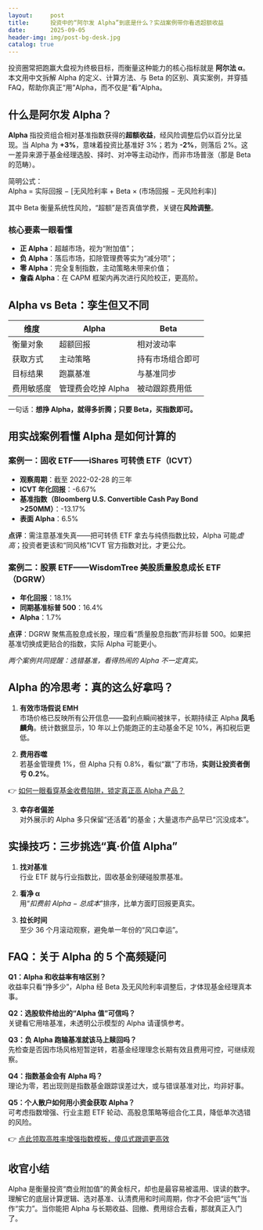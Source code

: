 ```yaml
---
layout:     post
title:      投资中的“阿尔发 Alpha”到底是什么？实战案例带你看透超额收益
date:       2025-09-05
header-img: img/post-bg-desk.jpg
catalog: true
---
```


投资圈常把跑赢大盘视为终极目标，而衡量这种能力的核心指标就是 **阿尔法 α**。本文用中文拆解 Alpha 的定义、计算方法、与 Beta 的区别、真实案例，并穿插 FAQ，帮助你真正“用”Alpha，而不仅是“看”Alpha。

## 什么是阿尔发 Alpha？
**Alpha** 指投资组合相对基准指数获得的**超额收益**，经风险调整后仍以百分比呈现。当 Alpha 为 **+3%**，意味着投资比基准好 3%；若为 **-2%**，则落后 2%。这一差异来源于基金经理选股、择时、对冲等主动动作，而非市场普涨（那是 Beta 的范畴）。

简明公式：  
Alpha = 实际回报 − [无风险利率 + Beta × (市场回报 − 无风险利率)]  

其中 Beta 衡量系统性风险，“超额”是否真值学费，关键在**风险调整**。

### 核心要素一眼看懂
- **正 Alpha**：超越市场，视为“附加值”；
- **负 Alpha**：落后市场，扣除管理费等实为“减分项”；
- **零 Alpha**：完全复制指数，主动策略未带来价值；
- **詹森 Alpha**：在 CAPM 框架内再次进行风险校正，更高阶。

## Alpha vs Beta：孪生但又不同
| 维度 | Alpha | Beta |
|---|---|---|
| 衡量对象 | 超额回报 | 相对波动率 |
| 获取方式 | 主动策略 | 持有市场组合即可 |
| 目标结果 | 跑赢基准 | 与基准同步 |
| 费用敏感度 | 管理费会吃掉 Alpha | 被动跟踪费用低 |

一句话：**想挣 Alpha，就得多折腾；只要 Beta，买指数即可。**

## 用实战案例看懂 Alpha 是如何计算的

### 案例一：固收 ETF——iShares 可转债 ETF（ICVT）
- **观察周期**：截至 2022-02-28 的三年
- **ICVT 年化回报**：-6.67%
- **基准指数（Bloomberg U.S. Convertible Cash Pay Bond >250MM）**：-13.17%
- **表面 Alpha**：6.5%

**点评**：需注意基准失真——把可转债 ETF 拿去与纯债指数比较，Alpha 可能*虚高*；投资者更该和“同风格”ICVT 官方指数对比，才更公允。

### 案例二：股票 ETF——WisdomTree 美股质量股息成长 ETF（DGRW）
- **年化回报**：18.1%
- **同期基准标普 500**：16.4%
- **Alpha**：1.7%

**点评**：DGRW 聚焦高股息成长股，理应看“质量股息指数”而非标普 500。如果把基准切换成更贴合的指数，实际 Alpha 可能更小。

*两个案例共同提醒：选错基准，看得热闹的 Alpha 不一定真实。*

## Alpha 的冷思考：真的这么好拿吗？
1. **有效市场假说 EMH**  
   市场价格已反映所有公开信息——盈利点瞬间被抹平，长期持续正 Alpha **凤毛麟角**。统计数据显示，10 年以上仍能跑正的主动基金不足 10%，再扣税后更低。

2. **费用吞噬**  
   若基金管理费 1%，但 Alpha 只有 0.8%，看似“赢”了市场，**实则让投资者倒亏 0.2%**。

👉 [如何一眼看穿基金收费陷阱，锁定真正高 Alpha 产品？](https://okxdog.com/)

3. **幸存者偏差**  
   对外展示的 Alpha 多只保留“还活着”的基金；大量退市产品早已“沉没成本”。

## 实操技巧：三步挑选“真·价值 Alpha”

1. **找对基准**  
   行业 ETF 就与行业指数比，固收基金别硬碰股票基准。

2. **看净 α**  
   用“*扣费前 Alpha − 总成本*”排序，比单方面盯回报更真实。

3. **拉长时间**  
   至少 36 个月滚动观察，避免单一年份的“风口幸运”。

## FAQ：关于 Alpha 的 5 个高频疑问

**Q1：Alpha 和收益率有啥区别？**  
收益率只看“挣多少”，Alpha 经 Beta 及无风险利率调整后，才体现基金经理真本事。

**Q2：选股软件给出的“Alpha 值”可信吗？**  
关键看它用啥基准，未透明公示模型的 Alpha 请谨慎参考。

**Q3：负 Alpha 跑输基准就该马上赎回吗？**  
先检查是否因市场风格短暂逆转，若基金经理理念长期有效且费用可控，可继续观察。

**Q4：指数基金会有 Alpha 吗？**  
理论为零，若出现则是指数基金跟踪误差过大，或与错误基准对比，均非好事。

**Q5：个人散户如何用小资金获取 Alpha？**  
可考虑指数增强、行业主题 ETF 轮动、高股息策略等组合化工具，降低单次选错的风险。

👉 [点此领取高胜率增强指数模板，傻瓜式跟调更高效](https://okxdog.com/)

## 收官小结
Alpha 是衡量投资“商业附加值”的黄金标尺，却也是最容易被滥用、误读的数字。理解它的底层计算逻辑、选对基准、认清费用和时间周期，你才不会把“运气”当作“实力”。当你能把 Alpha 与长期收益、回撤、费用综合去看，那就真正入门了。